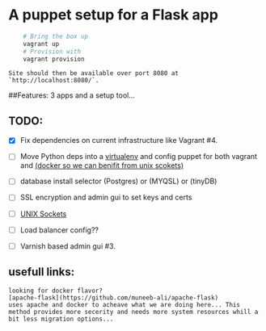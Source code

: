 A puppet setup for a Flask app
==============================================================================
    
```bash
    # Bring the box up
    vagrant up
    # Provision with
    vagrant provision
```

    Site should then be available over port 8080 at `http://localhost:8080/`.

##Features:
3 apps and a setup tool...


## TODO:

- [x] Fix dependencies on current infrastructure like Vagrant #4.
- [ ] Move Python deps into a [virtualenv](http://www.markbetz.net/2014/01/17/python-if-you-have-docker-do-you-need-virtualenv/#div-comment-28954) and config puppet for both vagrant and [(docker so we can benifit from unix scokets)](http://unix.stackexchange.com/questions/279543/unix-domain-socket-with-vm#answer-279571) 

- [ ] database install selector (Postgres) or (MYQSL) or (tinyDB)
- [ ] SSL encryption and admin gui to set keys and certs
- [ ] [UNIX Sockets]( https://www.digitalocean.com/community/tutorials/how-to-serve-flask-applications-with-uwsgi-and-nginx-on-ubuntu-14-04#configuring-nginx-to-proxy-requests.)
- [ ] Load balancer config??
- [ ] Varnish based admin gui #3.

## usefull links:
    looking for docker flavor? 
    [apache-flask](https://github.com/muneeb-ali/apache-flask)
    uses apache and docker to acheave what we are doing here... This method provides more secerity and needs more system resources whill a bit less migration options... 
